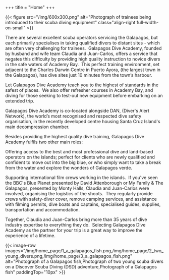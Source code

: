 +++
title = "Home"
+++

{{< figure src="/img/600x300.png" alt="Photograph of trainees being introduced to their scuba diving equipment" class="align-right full-width-on-small" >}}

There are several excellent scuba operators servicing the Galapagos, but each primarily specialises in taking qualified divers to distant sites - which are often very challenging for trainees.  Galapagos Dive Academy, founded by husband and wife team Claudia and Juan-Carlos, offers a service that negates this difficulty by providing high quality instruction to novice divers in the safe waters of Academy Bay.  This perfect training environment, set adjacent to the Charles Darwin Centre in Puerto Ayora, (the largest town in the Galapagos), has dive sites just 10 minutes from the town’s harbour.

Let Galapagos Dive Academy teach you to the highest of standards in the safest of places.  We also offer refresher courses in Academy Bay, and diving for those seeking to test-out new equipment before embarking on an extended trip.

Galapagos Dive Academy is co-located alongside DAN, (Diver's Alert Network), the world’s most recognised and respected dive safety organisation, in the recently developed centre housing Santa Cruz Island's main decompression chamber.

Besides providing the highest quality dive training, Galapagos Dive Academy fulfils two other main roles:

Offering access to the best and most professional dive and land-based operators on the islands; perfect for clients who are newly qualified and confident to move out into the big blue, or who simply want to take a break from the water and explore the wonders of Galapagos verde.

Supporting international film crews working in the islands.  If you've seen the BBC's Blue Planet presented by David Attenborough or My Family & The Galapagos, presented by Monty Halls, Claudia and Juan-Carlos were involved, organising the logistics of the shoots.  They regularly provide crews with safety-diver cover, remove camping services, and assistance with filming permits, dive boats and captains, specialised guides, supplies, transportation and accommodation.

Together, Claudia and Juan-Carlos bring more than 35 years of dive industry expertise to everything they do.  Selecting Galapagos Dive Academy as the partner for your trip is a great way to improve the experience of a lifetime.

{{< image-row images="/img/home_page/1_a_galapagos_fish.png,/img/home_page/2_two_young_divers.png,/img/home_page/3_a_galapagos_fish.png" alt="Photograph of a Galapagos fish,Photograph of two young scuba divers on a Discover Scuba Diving (DSD) adventure,Photograph of a Galapagos fish" paddingTop="10px" >}}
